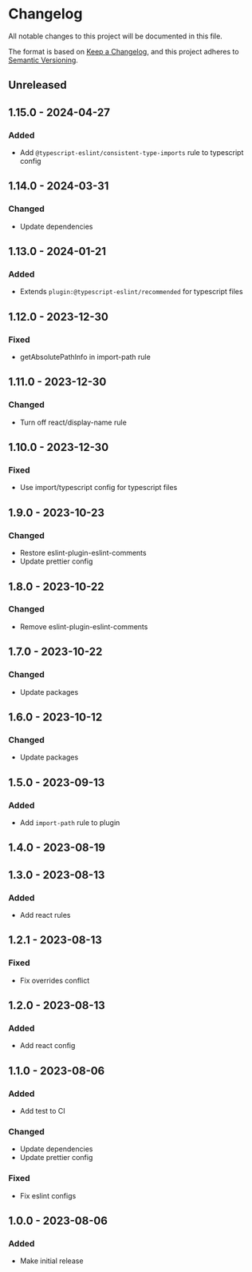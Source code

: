 # Changelog

All notable changes to this project will be documented in this file.

The format is based on [Keep a Changelog](https://keepachangelog.com/en/1.0.0/),
and this project adheres to [Semantic Versioning](https://semver.org/spec/v2.0.0.html).

## Unreleased

## 1.15.0 - 2024-04-27
### Added
- Add `@typescript-eslint/consistent-type-imports` rule to typescript config

## 1.14.0 - 2024-03-31
### Changed
- Update dependencies

## 1.13.0 - 2024-01-21
### Added
- Extends `plugin:@typescript-eslint/recommended` for typescript files

## 1.12.0 - 2023-12-30
### Fixed
- getAbsolutePathInfo in import-path rule

## 1.11.0 - 2023-12-30
### Changed
- Turn off react/display-name rule

## 1.10.0 - 2023-12-30
### Fixed
- Use import/typescript config for typescript files

## 1.9.0 - 2023-10-23
### Changed
- Restore eslint-plugin-eslint-comments
- Update prettier config

## 1.8.0 - 2023-10-22
### Changed
- Remove eslint-plugin-eslint-comments

## 1.7.0 - 2023-10-22
### Changed
- Update packages

## 1.6.0 - 2023-10-12
### Changed
- Update packages

## 1.5.0 - 2023-09-13
### Added
- Add `import-path` rule to plugin

## 1.4.0 - 2023-08-19

## 1.3.0 - 2023-08-13
### Added
- Add react rules

## 1.2.1 - 2023-08-13
### Fixed
- Fix overrides conflict

## 1.2.0 - 2023-08-13
### Added
- Add react config

## 1.1.0 - 2023-08-06
### Added
- Add test to CI

### Changed
- Update dependencies
- Update prettier config

### Fixed
- Fix eslint configs

## 1.0.0 - 2023-08-06
### Added
- Make initial release
